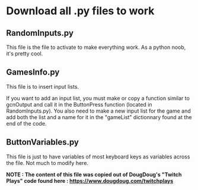 # Download all .py files to work

## RandomInputs.py
This file is the file to activate to make everything work. As a python noob, it's pretty cool.

## GamesInfo.py
This file is to insert input lists. 

If you want to add an input list, you must make or copy a function similar to gcnOutput and call it in the ButtonPress function (located in RandomInputs.py). You also need to make a new input list for the game and add both the list and a name for it in the "gameList" dictionnary found at the end of the code.

## ButtonVariables.py
This file is just to have variables of most keyboard keys as variables across the file. Not much to modify here.

**NOTE : The content of this file was copied out of DougDoug's "Twitch Plays" code found here : https://www.dougdoug.com/twitchplays**
